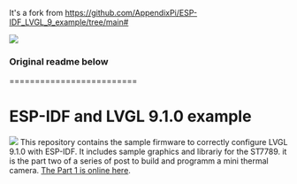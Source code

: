 It's a fork from https://github.com/AppendixPi/ESP-IDF_LVGL_9_example/tree/main# 

![](lvgl_demo.gif)


### Original readme below
=========================

# ESP-IDF and LVGL 9.1.0 example

![](https://www.gabrielecalabrese.com/wp-content/uploads/2024/07/DSC06694.jpeg)
This repository contains the sample firmware to correctly configure LVGL 9.1.0 with ESP-IDF. It includes sample graphics and librariy for the ST7789. 
it is the part two of a series of post to build and programm a mini thermal camera.  [The Part 1 is online here](https://www.gabrielecalabrese.com/2024/07/02/build-a-mini-thermal-camera-part-1/).

